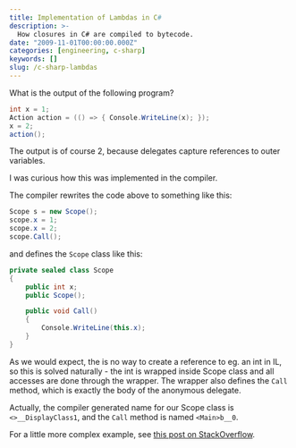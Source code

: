 ```yaml
---
title: Implementation of Lambdas in C#
description: >-
  How closures in C# are compiled to bytecode.
date: "2009-11-01T00:00:00.000Z"
categories: [engineering, c-sharp]
keywords: []
slug: /c-sharp-lambdas
---
```


What is the output of the following program?

```cs
int x = 1;
Action action = (() => { Console.WriteLine(x); });
x = 2;
action();
```

The output is of course 2, because delegates capture references to outer variables.

I was curious how this was implemented in the compiler.

The compiler rewrites the code above to something like this:

```cs
Scope s = new Scope();
scope.x = 1;
scope.x = 2;
scope.Call();
```

and defines the `Scope` class like this:

```cs
private sealed class Scope
{
    public int x;
    public Scope();

    public void Call()
    {
        Console.WriteLine(this.x);
    }
}
```

As we would expect, the is no way to create a reference to eg. an int in IL, so this is solved naturally - the int is wrapped inside Scope class and all accesses are done through the wrapper.
The wrapper also defines the `Call` method, which is exactly the body of the anonymous delegate.

Actually, the compiler generated name for our Scope class is `<>__DisplayClass1`, and the `Call` method is named `<Main>b__0`.

For a little more complex example, see [this post on StackOverflow](https://stackoverflow.com/questions/742365/how-captured-value-in-anonymous-methods-are-implemented-in-net).
